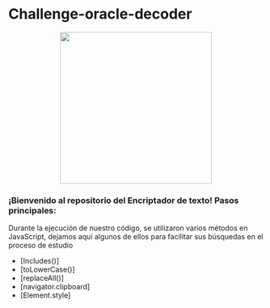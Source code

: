 # Challenge-oracle-decoder

<p align="center" >
     <img width="300" heigth="200" src="https://user-images.githubusercontent.com/91544872/157673573-5e781ce9-601c-4ea3-9db1-b60bebf717aa.png">
</p>

### ¡Bienvenido al repositorio del Encriptador de texto! Pasos principales:



Durante la ejecución de nuestro código, se utilizaron varios métodos en JavaScript, dejamos aquí algunos de ellos para facilitar sus búsquedas en el proceso de estudio
<ul>
     <li>[Includes()]</li>
     <li>[toLowerCase()]</li>
     <li>[replaceAll()]</li>
     <li>[navigator.clipboard]</li>
     <li>[Element.style]</li>
</ul>
  
  

